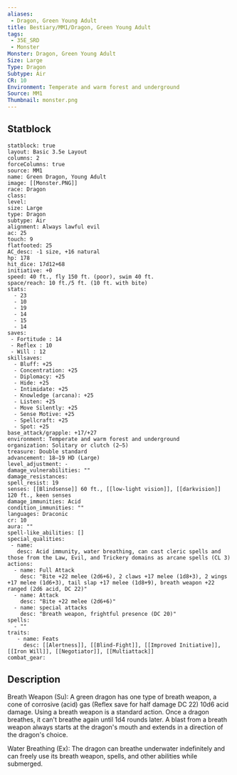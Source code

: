```yaml
---
aliases:
 - Dragon, Green Young Adult
title: Bestiary/MM1/Dragon, Green Young Adult
tags:
 - 35E_SRD
 - Monster
Monster: Dragon, Green Young Adult
Size: Large
Type: Dragon
Subtype: Air
CR: 10
Environment: Temperate and warm forest and underground
Source: MM1
Thumbnail: monster.png
---
```


## Statblock

```statblock
statblock: true
layout: Basic 3.5e Layout
columns: 2
forceColumns: true
source: MM1 
name: Green Dragon, Young Adult
image: [[Monster.PNG]]
race: Dragon
class: 
level: 
size: Large
type: Dragon
subtype: Air
alignment: Always lawful evil
ac: 25
touch: 9
flatfooted: 25
AC_desc: -1 size, +16 natural
hp: 178
hit_dice: 17d12+68
initiative: +0
speed: 40 ft., fly 150 ft. (poor), swim 40 ft.
space/reach: 10 ft./5 ft. (10 ft. with bite)
stats:
  - 23
  - 10
  - 19
  - 14
  - 15
  - 14
saves:
 - Fortitude : 14
 - Reflex : 10
 - Will : 12
skillsaves:
  - Bluff: +25
  - Concentration: +25
  - Diplomacy: +25
  - Hide: +25
  - Intimidate: +25
  - Knowledge (arcana): +25
  - Listen: +25
  - Move Silently: +25
  - Sense Motive: +25
  - Spellcraft: +25
  - Spot: +25
base_attack/grapple: +17/+27
environment: Temperate and warm forest and underground
organization: Solitary or clutch (2–5)
treasure: Double standard
advancement: 18–19 HD (Large)
level_adjustment: -
damage_vulnerabilities: ""
damage_resistances: 
spell_resist: 19
senses: [[Blindsense]] 60 ft., [[low-light vision]], [[darkvision]] 120 ft., keen senses
damage_immunities: Acid
condition_immunities: ""
languages: Draconic
cr: 10
aura: ""
spell-like_abilities: []
special_qualities:
 - name: 
   desc: Acid immunity, water breathing, can cast cleric spells and those from the Law, Evil, and Trickery domains as arcane spells (CL 3)
actions:
  - name: Full Attack
    desc: "Bite +22 melee (2d6+6), 2 claws +17 melee (1d8+3), 2 wings +17 melee (1d6+3), tail slap +17 melee (1d8+9), breath weapon +22 ranged (2d6 acid, DC 22)"
  - name: Attack
    desc: "Bite +22 melee (2d6+6)"
  - name: special attacks
    desc: "Breath weapon, frightful presence (DC 20)"
spells:
  - ""
traits:
   - name: Feats
     desc: [[Alertness]], [[Blind-Fight]], [[Improved Initiative]], [[Iron Will]], [[Negotiator]], [[Multiattack]]
combat_gear:  
```

## Description






Breath Weapon (Su): A green dragon has one type of breath weapon, a cone of corrosive (acid) gas (Reflex save for half damage DC 22) 10d6 acid damage. Using a breath weapon is a standard action. Once a dragon breathes, it can't breathe again until 1d4 rounds later. A blast from a breath weapon always starts at the dragon's mouth and extends in a direction of the dragon's choice.

Water Breathing (Ex): The dragon can breathe underwater indefinitely and can freely use its breath weapon, spells, and other abilities while submerged.